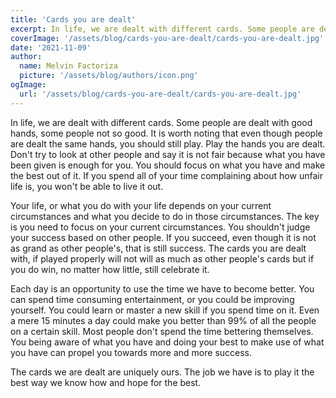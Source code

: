 ```yaml
---
title: 'Cards you are dealt'
excerpt: In life, we are dealt with different cards. Some people are dealt with good hands, some people not so good.
coverImage: '/assets/blog/cards-you-are-dealt/cards-you-are-dealt.jpg'
date: '2021-11-09'
author:
  name: Melvin Factoriza
  picture: '/assets/blog/authors/icon.png'
ogImage:
  url: '/assets/blog/cards-you-are-dealt/cards-you-are-dealt.jpg'
---
```

In life, we are dealt with different cards. Some people are dealt with good hands, some people not so good. It is worth noting that even though people are dealt the same hands, you should still play. Play the hands you are dealt. Don't try to look at other people and say it is not fair because what you have been given is enough for you. You should focus on what you have and make the best out of it. If you spend all of your time complaining about how unfair life is, you won't be able to live it out. 

Your life, or what you do with your life depends on your current circumstances and what you decide to do in those circumstances. The key is you need to focus on your current circumstances. You shouldn't judge your success based on other people. If you succeed, even though it is not as grand as other people's, that is still success. The cards you are dealt with, if played properly will not will as much as other people's cards but if you do win, no matter how little, still celebrate it. 

Each day is an opportunity to use the time we have to become better. You can spend time consuming entertainment, or you could be improving yourself. You could learn or master a new skill if you spend time on it. Even a mere 15 minutes a day could make you better than 99% of all the people on a certain skill. Most people don't spend the time bettering themselves. You being aware of what you have and doing your best to make use of what you have can propel you towards more and more success.

The cards we are dealt are uniquely ours. The job we have is to play it the best way we know how and hope for the best. 